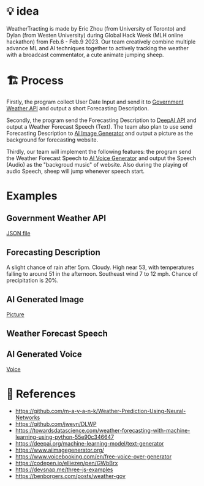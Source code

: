 # 💡 idea

WeatherTracting is made by Eric Zhou (from University of Toronto) and Dylan (from Westen University) during Global Hack Week (MLH online hackathon) from Feb.6 - Feb.9 2023. Our team creatively combine multiple advance ML and AI techniques together to actively tracking the weather with a broadcast commentator, a cute animate jumping sheep.


# 🏗️ Process

Firstly, the program collect User Date Input and send it to [Government Weather API](https://weather.gov/) and output a short Forecasting Description. 

Secondly, the program send the Forecasting Description to [DeepAI API](https://deepai.org/machine-learning-model/text-generator) and output a Weather Forecast Speech (Text). The team also plan to use send Forecasting Description to [AI Image Generator](https://www.aiimagegenerator.org/) and output a picture as the background for forecasting website.

Thirdly, our team will implement the following features: the program send the Weather Forecast Speech to [AI Voice Generator]() and output the Speech (Audio) as the "backgroud music" of website. Also during the playing of audio Speech, sheep will jump whenever speech start.


# Examples

## Government Weather API
[JSON file]() 

## Forecasting Description
A slight chance of rain after 5pm. Cloudy. High near 53, with temperatures falling to around 51 in the afternoon. Southeast wind 7 to 12 mph. Chance of precipitation is 20%.

## AI Generated Image
[Picture]()

## Weather Forecast Speech

## AI Generated Voice
[Voice]()


# 📖 References

- https://github.com/m-a-y-a-n-k/Weather-Prediction-Using-Neural-Networks
- https://github.com/jweyn/DLWP
- https://towardsdatascience.com/weather-forecasting-with-machine-learning-using-python-55e90c346647
- https://deepai.org/machine-learning-model/text-generator
- https://www.aiimagegenerator.org/
- https://www.voicebooking.com/en/free-voice-over-generator
- https://codepen.io/elliezen/pen/GWbBrx
- https://devsnap.me/three-js-examples
- https://benborgers.com/posts/weather-gov